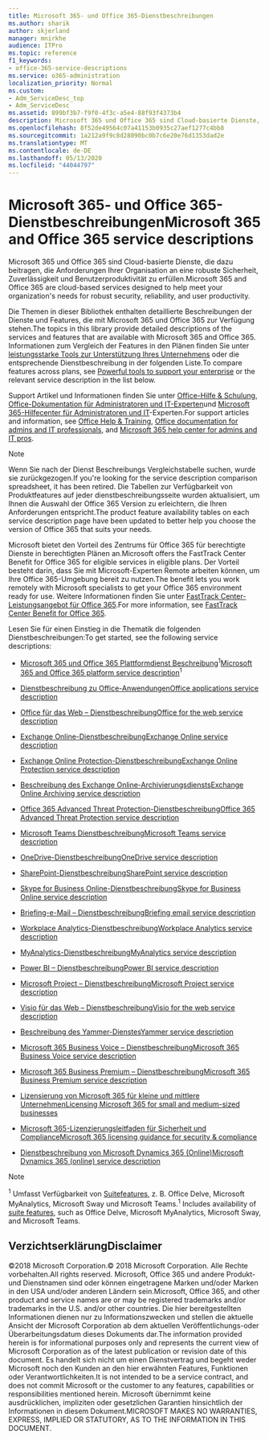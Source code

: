 ```yaml
---
title: Microsoft 365- und Office 365-Dienstbeschreibungen
ms.author: sharik
author: skjerland
manager: mnirkhe
audience: ITPro
ms.topic: reference
f1_keywords:
- office-365-service-descriptions
ms.service: o365-administration
localization_priority: Normal
ms.custom:
- Adm_ServiceDesc_top
- Adm_ServiceDesc
ms.assetid: 899bf3b7-f9f0-4f3c-a5e4-88f93f4373b4
description: Microsoft 365 und Office 365 sind Cloud-basierte Dienste, die dazu beitragen, die Anforderungen Ihrer Organisation an eine robuste Sicherheit, Zuverlässigkeit und Benutzerproduktivität zu erfüllen.
ms.openlocfilehash: 8f52de49564c07a41153b0935c27aef1277c4bb8
ms.sourcegitcommit: 1a212a9f9c8d28090bc0b7c6e20e76d1353dad2e
ms.translationtype: MT
ms.contentlocale: de-DE
ms.lasthandoff: 05/13/2020
ms.locfileid: "44044797"
---
```

# <a name="microsoft-365-and-office-365-service-descriptions"></a><span data-ttu-id="a56d8-103">Microsoft 365- und Office 365-Dienstbeschreibungen</span><span class="sxs-lookup"><span data-stu-id="a56d8-103">Microsoft 365 and Office 365 service descriptions</span></span> 

<span data-ttu-id="a56d8-104">Microsoft 365 und Office 365 sind Cloud-basierte Dienste, die dazu beitragen, die Anforderungen Ihrer Organisation an eine robuste Sicherheit, Zuverlässigkeit und Benutzerproduktivität zu erfüllen.</span><span class="sxs-lookup"><span data-stu-id="a56d8-104">Microsoft 365 and Office 365 are cloud-based services designed to help meet your organization's needs for robust security, reliability, and user productivity.</span></span> 
  
<span data-ttu-id="a56d8-105">Die Themen in dieser Bibliothek enthalten detaillierte Beschreibungen der Dienste und Features, die mit Microsoft 365 und Office 365 zur Verfügung stehen.</span><span class="sxs-lookup"><span data-stu-id="a56d8-105">The topics in this library provide detailed descriptions of the services and features that are available with Microsoft 365 and Office 365.</span></span> <span data-ttu-id="a56d8-106">Informationen zum Vergleich der Features in den Plänen finden Sie unter [leistungsstarke Tools zur Unterstützung Ihres Unternehmens](https://go.microsoft.com/fwlink/?LinkID=799177&amp;clcid=0x409) oder die entsprechende Dienstbeschreibung in der folgenden Liste.</span><span class="sxs-lookup"><span data-stu-id="a56d8-106">To compare features across plans, see [Powerful tools to support your enterprise](https://go.microsoft.com/fwlink/?LinkID=799177&amp;clcid=0x409) or the relevant service description in the list below.</span></span> 
  
<span data-ttu-id="a56d8-107">Support Artikel und Informationen finden Sie unter [Office-Hilfe & Schulung](https://support.office.com/), [Office-Dokumentation für Administratoren und IT-Experten](https://docs.microsoft.com/office/)und [Microsoft 365-Hilfecenter für Administratoren und IT](https://docs.microsoft.com/microsoft-365/?view=o365-worldwide)-Experten.</span><span class="sxs-lookup"><span data-stu-id="a56d8-107">For support articles and information, see [Office Help & Training](https://support.office.com/), [Office documentation for admins and IT professionals](https://docs.microsoft.com/office/), and [Microsoft 365 help center for admins and IT pros](https://docs.microsoft.com/microsoft-365/?view=o365-worldwide).</span></span>
  
> [!NOTE]
> <span data-ttu-id="a56d8-108">Wenn Sie nach der Dienst Beschreibungs Vergleichstabelle suchen, wurde sie zurückgezogen.</span><span class="sxs-lookup"><span data-stu-id="a56d8-108">If you're looking for the service description comparison spreadsheet, it has been retired.</span></span> <span data-ttu-id="a56d8-109">Die Tabellen zur Verfügbarkeit von Produktfeatures auf jeder dienstbeschreibungsseite wurden aktualisiert, um Ihnen die Auswahl der Office 365 Version zu erleichtern, die Ihren Anforderungen entspricht.</span><span class="sxs-lookup"><span data-stu-id="a56d8-109">The product feature availability tables on each service description page have been updated to better help you choose the version of Office 365 that suits your needs.</span></span> 
  
<span data-ttu-id="a56d8-110">Microsoft bietet den Vorteil des Zentrums für Office 365 für berechtigte Dienste in berechtigten Plänen an.</span><span class="sxs-lookup"><span data-stu-id="a56d8-110">Microsoft offers the FastTrack Center Benefit for Office 365 for eligible services in eligible plans.</span></span> <span data-ttu-id="a56d8-111">Der Vorteil besteht darin, dass Sie mit Microsoft-Experten Remote arbeiten können, um Ihre Office 365-Umgebung bereit zu nutzen.</span><span class="sxs-lookup"><span data-stu-id="a56d8-111">The benefit lets you work remotely with Microsoft specialists to get your Office 365 environment ready for use.</span></span> <span data-ttu-id="a56d8-112">Weitere Informationen finden Sie unter [FastTrack Center-Leistungsangebot für Office 365](https://docs.microsoft.com/fasttrack/O365-fasttrack-benefit-for-office-365).</span><span class="sxs-lookup"><span data-stu-id="a56d8-112">For more information, see [FastTrack Center Benefit for Office 365](https://docs.microsoft.com/fasttrack/O365-fasttrack-benefit-for-office-365).</span></span>
  
<span data-ttu-id="a56d8-113">Lesen Sie für einen Einstieg in die Thematik die folgenden Dienstbeschreibungen:</span><span class="sxs-lookup"><span data-stu-id="a56d8-113">To get started, see the following service descriptions:</span></span>
  
- <span data-ttu-id="a56d8-114">[Microsoft 365 und Office 365 Plattformdienst Beschreibung](office-365-platform-service-description/office-365-platform-service-description.md)<sup>1</sup></span><span class="sxs-lookup"><span data-stu-id="a56d8-114">[Microsoft 365 and Office 365 platform service description](office-365-platform-service-description/office-365-platform-service-description.md)<sup>1</sup></span></span>

- [<span data-ttu-id="a56d8-115">Dienstbeschreibung zu Office-Anwendungen</span><span class="sxs-lookup"><span data-stu-id="a56d8-115">Office applications service description</span></span>](office-applications-service-description/office-applications-service-description.md)

- [<span data-ttu-id="a56d8-116">Office für das Web – Dienstbeschreibung</span><span class="sxs-lookup"><span data-stu-id="a56d8-116">Office for the web service description</span></span>](office-online-service-description/office-online-service-description.md)

- [<span data-ttu-id="a56d8-117">Exchange Online-Dienstbeschreibung</span><span class="sxs-lookup"><span data-stu-id="a56d8-117">Exchange Online service description</span></span>](exchange-online-service-description/exchange-online-service-description.md)

- [<span data-ttu-id="a56d8-118">Exchange Online Protection-Dienstbeschreibung</span><span class="sxs-lookup"><span data-stu-id="a56d8-118">Exchange Online Protection service description</span></span>](exchange-online-protection-service-description/exchange-online-protection-service-description.md)

- [<span data-ttu-id="a56d8-119">Beschreibung des Exchange Online-Archivierungsdiensts</span><span class="sxs-lookup"><span data-stu-id="a56d8-119">Exchange Online Archiving service description</span></span>](exchange-online-archiving-service-description/exchange-online-archiving-service-description.md)

- [<span data-ttu-id="a56d8-120">Office 365 Advanced Threat Protection-Dienstbeschreibung</span><span class="sxs-lookup"><span data-stu-id="a56d8-120">Office 365 Advanced Threat Protection service description</span></span>](office-365-advanced-threat-protection-service-description.md)

- [<span data-ttu-id="a56d8-121">Microsoft Teams Dienstbeschreibung</span><span class="sxs-lookup"><span data-stu-id="a56d8-121">Microsoft Teams service description</span></span>](teams-service-description.md)

- [<span data-ttu-id="a56d8-122">OneDrive-Dienstbeschreibung</span><span class="sxs-lookup"><span data-stu-id="a56d8-122">OneDrive service description</span></span>](onedrive-for-business-service-description.md)

- [<span data-ttu-id="a56d8-123">SharePoint-Dienstbeschreibung</span><span class="sxs-lookup"><span data-stu-id="a56d8-123">SharePoint service description</span></span>](sharepoint-online-service-description/sharepoint-online-service-description.md)

- [<span data-ttu-id="a56d8-124">Skype for Business Online-Dienstbeschreibung</span><span class="sxs-lookup"><span data-stu-id="a56d8-124">Skype for Business Online service description</span></span>](skype-for-business-online-service-description/skype-for-business-online-service-description.md)

- [<span data-ttu-id="a56d8-125">Briefing-e-Mail – Dienstbeschreibung</span><span class="sxs-lookup"><span data-stu-id="a56d8-125">Briefing email service description</span></span>](briefing-service-description.md)

- [<span data-ttu-id="a56d8-126">Workplace Analytics-Dienstbeschreibung</span><span class="sxs-lookup"><span data-stu-id="a56d8-126">Workplace Analytics service description</span></span>](workplace-analytics-service-description.md)

- [<span data-ttu-id="a56d8-127">MyAnalytics-Dienstbeschreibung</span><span class="sxs-lookup"><span data-stu-id="a56d8-127">MyAnalytics service description</span></span>](mya-service-description.md)

- [<span data-ttu-id="a56d8-128">Power BI – Dienstbeschreibung</span><span class="sxs-lookup"><span data-stu-id="a56d8-128">Power BI service description</span></span>](power-bi-service-description.md)

- [<span data-ttu-id="a56d8-129">Microsoft Project – Dienstbeschreibung</span><span class="sxs-lookup"><span data-stu-id="a56d8-129">Microsoft Project service description</span></span>](project-online-service-description/project-online-service-description.md)

- [<span data-ttu-id="a56d8-130">Visio für das Web – Dienstbeschreibung</span><span class="sxs-lookup"><span data-stu-id="a56d8-130">Visio for the web service description</span></span>](visio-online-service-description/visio-online-service-description.md)

- [<span data-ttu-id="a56d8-131">Beschreibung des Yammer-Dienstes</span><span class="sxs-lookup"><span data-stu-id="a56d8-131">Yammer service description</span></span>](yammer-service-description/yammer-service-description.md)

- [<span data-ttu-id="a56d8-132">Microsoft 365 Business Voice – Dienstbeschreibung</span><span class="sxs-lookup"><span data-stu-id="a56d8-132">Microsoft 365 Business Voice service description</span></span>](microsoft-365-business-voice-service-description.md)

- [<span data-ttu-id="a56d8-133">Microsoft 365 Business Premium – Dienstbeschreibung</span><span class="sxs-lookup"><span data-stu-id="a56d8-133">Microsoft 365 Business Premium service description</span></span>](microsoft-365-service-descriptions/microsoft-365-business-service-description.md)

- [<span data-ttu-id="a56d8-134">Lizensierung von Microsoft 365 für kleine und mittlere Unternehmen</span><span class="sxs-lookup"><span data-stu-id="a56d8-134">Licensing Microsoft 365 for small and medium-sized businesses</span></span>](microsoft-365-service-descriptions/licensing-microsoft-365-in-smb.md)

- [<span data-ttu-id="a56d8-135">Microsoft 365-Lizenzierungsleitfaden für Sicherheit und Compliance</span><span class="sxs-lookup"><span data-stu-id="a56d8-135">Microsoft 365 licensing guidance for security & compliance</span></span>](microsoft-365-service-descriptions/microsoft-365-tenantlevel-services-licensing-guidance/microsoft-365-security-compliance-licensing-guidance.md)

- [<span data-ttu-id="a56d8-136">Dienstbeschreibung von Microsoft Dynamics 365 (Online)</span><span class="sxs-lookup"><span data-stu-id="a56d8-136">Microsoft Dynamics 365 (online) service description</span></span>](microsoft-dynamics-365-online-service-description.md)

> [!NOTE]
> <span data-ttu-id="a56d8-137"><sup>1</sup> Umfasst Verfügbarkeit von [Suitefeatures](https://docs.microsoft.com/office365/servicedescriptions/office-365-platform-service-description/office-365-suite-features), z. B. Office Delve, Microsoft MyAnalytics, Microsoft Sway und Microsoft Teams.</span><span class="sxs-lookup"><span data-stu-id="a56d8-137"><sup>1</sup> Includes availability of [suite features](https://docs.microsoft.com/office365/servicedescriptions/office-365-platform-service-description/office-365-suite-features), such as Office Delve, Microsoft MyAnalytics, Microsoft Sway, and Microsoft Teams.</span></span>
  
## <a name="disclaimer"></a><span data-ttu-id="a56d8-138">Verzichtserklärung</span><span class="sxs-lookup"><span data-stu-id="a56d8-138">Disclaimer</span></span>

<span data-ttu-id="a56d8-139">&copy;2018 Microsoft Corporation.</span><span class="sxs-lookup"><span data-stu-id="a56d8-139">&copy; 2018 Microsoft Corporation.</span></span> <span data-ttu-id="a56d8-140">Alle Rechte vorbehalten.</span><span class="sxs-lookup"><span data-stu-id="a56d8-140">All rights reserved.</span></span> <span data-ttu-id="a56d8-141">Microsoft, Office 365 und andere Produkt-und Dienstnamen sind oder können eingetragene Marken und/oder Marken in den USA und/oder anderen Ländern sein.</span><span class="sxs-lookup"><span data-stu-id="a56d8-141">Microsoft, Office 365, and other product and service names are or may be registered trademarks and/or trademarks in the U.S. and/or other countries.</span></span> <span data-ttu-id="a56d8-142">Die hier bereitgestellten Informationen dienen nur zu Informationszwecken und stellen die aktuelle Ansicht der Microsoft Corporation ab dem aktuellen Veröffentlichungs-oder Überarbeitungsdatum dieses Dokuments dar.</span><span class="sxs-lookup"><span data-stu-id="a56d8-142">The information provided herein is for informational purposes only and represents the current view of Microsoft Corporation as of the latest publication or revision date of this document.</span></span> <span data-ttu-id="a56d8-143">Es handelt sich nicht um einen Dienstvertrag und begeht weder Microsoft noch den Kunden an den hier erwähnten Features, Funktionen oder Verantwortlichkeiten.</span><span class="sxs-lookup"><span data-stu-id="a56d8-143">It is not intended to be a service contract, and does not commit Microsoft or the customer to any features, capabilities or responsibilities mentioned herein.</span></span> <span data-ttu-id="a56d8-144">Microsoft übernimmt keine ausdrücklichen, impliziten oder gesetzlichen Garantien hinsichtlich der Informationen in diesem Dokument.</span><span class="sxs-lookup"><span data-stu-id="a56d8-144">MICROSOFT MAKES NO WARRANTIES, EXPRESS, IMPLIED OR STATUTORY, AS TO THE INFORMATION IN THIS DOCUMENT.</span></span>
 